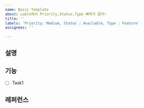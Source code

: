 ```yaml
---
name: Basic Template
about: Lable에서 Priority,Status,Type 빼먹지 말자!
title: ''
labels: 'Priority: Medium, Status : Available, Type : Feature'
assignees: ''

---
```


## 설명

## 기능
- [ ] Task1

## 레퍼런스
